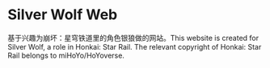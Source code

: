 # Silver Wolf Web
基于兴趣为崩坏：星穹铁道里的角色银狼做的网站。This website is created for Silver Wolf, a role in Honkai: Star Rail. The relevant copyright of Honkai: Star Rail belongs to miHoYo/HoYoverse.
